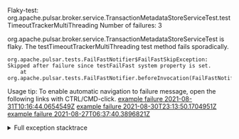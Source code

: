         
Flaky-test: org.apache.pulsar.broker.service.TransactionMetadataStoreServiceTest.testTimeoutTrackerMultiThreading
Number of failures: 3

org.apache.pulsar.broker.service.TransactionMetadataStoreServiceTest is flaky. The testTimeoutTrackerMultiThreading test method fails sporadically.

```
org.apache.pulsar.tests.FailFastNotifier$FailFastSkipException: Skipped after failure since testFailFast system property is set.
	at org.apache.pulsar.tests.FailFastNotifier.beforeInvocation(FailFastNotifier.java:88)

```

Usage tip: To enable automatic navigation to failure message, open the following links with CTRL/CMD-click.
[example failure 2021-08-31T10:16:44.0654549Z](https://github.com/apache/pulsar/runs/3471501156?check_suite_focus=true#step:10:2553)
[example failure 2021-08-30T23:13:50.1704951Z](https://github.com/apache/pulsar/runs/3467152431?check_suite_focus=true#step:9:1873)
[example failure 2021-08-27T06:37:40.3896821Z](https://github.com/apache/pulsar/runs/3440411059?check_suite_focus=true#step:9:3795)


<details>
<summary>Full exception stacktrace</summary>
<code><pre>
org.apache.pulsar.tests.FailFastNotifier$FailFastSkipException: Skipped after failure since testFailFast system property is set.
	at org.apache.pulsar.tests.FailFastNotifier.beforeInvocation(FailFastNotifier.java:88)

</pre></code>
</details>

